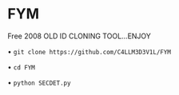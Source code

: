 # FYM
Free 2008 OLD ID CLONING TOOL...ENJOY

• `git clone https://github.com/C4LLM3D3V1L/FYM`

• `cd FYM`

• `python SECDET.py`

